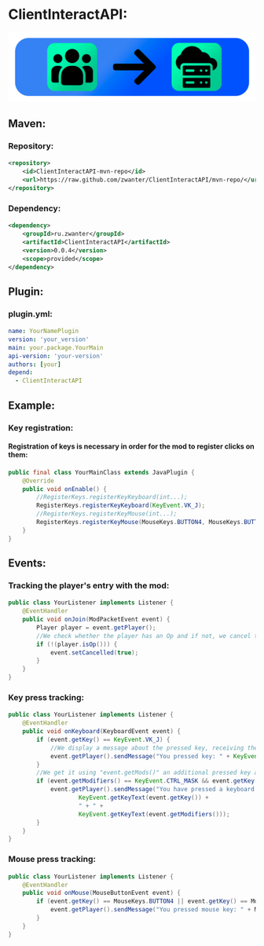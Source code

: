 # ClientInteractAPI:

![alt text](https://raw.githubusercontent.com/zwanter/ClientInteractAPI/master/images/image1.png?raw=true)

## Maven:
### Repository:
```xml
<repository>
    <id>ClientInteractAPI-mvn-repo</id>
    <url>https://raw.github.com/zwanter/ClientInteractAPI/mvn-repo/</url>
</repository>
```
### Dependency:
```xml
<dependency>
    <groupId>ru.zwanter</groupId>
    <artifactId>ClientInteractAPI</artifactId>
    <version>0.0.4</version>
    <scope>provided</scope>
</dependency>
```
## Plugin:
### plugin.yml:
```yml
name: YourNamePlugin
version: 'your_version'
main: your.package.YourMain
api-version: 'your-version'
authors: [your]
depend:
  - ClientInteractAPI
```

## Example:
### Key registration:
#### Registration of keys is necessary in order for the mod to register clicks on them:
```java
public final class YourMainClass extends JavaPlugin {
    @Override
    public void onEnable() {
        //RegisterKeys.registerKeyKeyboard(int...);
        RegisterKeys.registerKeyKeyboard(KeyEvent.VK_J);
        //RegisterKeys.registerKeyMouse(int...);
        RegisterKeys.registerKeyMouse(MouseKeys.BUTTON4, MouseKeys.BUTTON5);
    }
}
```
##
## Events:
### Tracking the player's entry with the mod:
```java
public class YourListener implements Listener {
    @EventHandler
    public void onJoin(ModPacketEvent event) {
        Player player = event.getPlayer();
        //We check whether the player has an Op and if not, we cancel the sending of the package packet with the registered keys
        if (!(player.isOp())) {
            event.setCancelled(true);
        }
    }
}
```
### Key press tracking:
```java
public class YourListener implements Listener {
    @EventHandler
    public void onKeyboard(KeyboardEvent event) {
        if (event.getKey() == KeyEvent.VK_J) {
            //We display a message about the pressed key, receiving the contents of the key using KeyEvent.getKeyText(key)
            event.getPlayer().sendMessage("You pressed key: " + KeyEvent.getKeyText(event.getKey()));
        }
        //We get it using "event.getMods()" an additional pressed key and check that the pressed key is "CTRL"
        if (event.getModifiers() == KeyEvent.CTRL_MASK && event.getKey() == KeyEvent.VK_J) {
            event.getPlayer().sendMessage("You have pressed a keyboard shortcut: " +
                    KeyEvent.getKeyText(event.getKey()) +
                    " + " +
                    KeyEvent.getKeyText(event.getModifiers()));
        }
    }
}
```
### Mouse press tracking:
```java
public class YourListener implements Listener {
    @EventHandler
    public void onMouse(MouseButtonEvent event) {
        if (event.getKey() == MouseKeys.BUTTON4 || event.getKey() == MouseKeys.BUTTON5) {
            event.getPlayer().sendMessage("You pressed mouse key: " + MouseKeys.getButtonText(event.getKey()));
        }
    }
}
```
